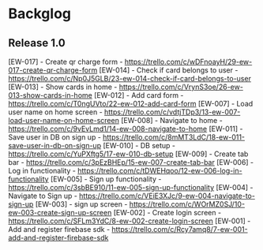 # Backglog
[//]: # (Format: [Ticket No] - Ticket Title - Ticket URL) 

## Release 1.0

[EW-017] - Create qr charge form - https://trello.com/c/wDFnoayH/29-ew-017-create-qr-charge-form
[EW-014] - Check if card belongs to user - https://trello.com/c/Np0J5GLB/23-ew-014-check-if-card-belongs-to-user
[EW-013] - Show cards in home - https://trello.com/c/VrynS3oe/26-ew-013-show-cards-in-home
[EW-012] - Add card form - https://trello.com/c/T0ngUVto/22-ew-012-add-card-form
[EW-007] - Load user name on home screen - https://trello.com/c/vdtjTDp3/13-ew-007-load-user-name-on-home-screen
[EW-008] - Navigate to home - https://trello.com/c/9vEvLmd1/14-ew-008-navigate-to-home
[EW-011] - Save user in DB on sign up - https://trello.com/c/8mMT3LdC/18-ew-011-save-user-in-db-on-sign-up
[EW-010] - DB setup - https://trello.com/c/YuPXftg5/17-ew-010-db-setup
[EW-009] - Create tab bar - https://trello.com/c/3pEzBHEp/15-ew-007-create-tab-bar
[EW-006] - Log in functionality - https://trello.com/c/tDWEHqoo/12-ew-006-log-in-functionality
[EW-005] - Sign up functionality - https://trello.com/c/3sbBE910/11-ew-005-sign-up-functionality
[EW-004] - Navigate to Sign up - https://trello.com/c/VEiE3XJc/9-ew-004-navigate-to-sign-up
[EW-003] - sign up screen - https://trello.com/c/WOrMZ0SJ/10-ew-003-create-sign-up-screen
[EW-002] - Create login screen - https://trello.com/c/SFLm3YdC/8-ew-002-create-login-screen
[EW-001] - Add and register firebase sdk - https://trello.com/c/Rcy7amq8/7-ew-001-add-and-register-firebase-sdk
